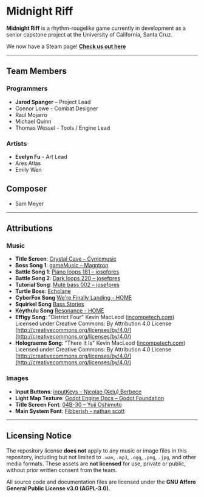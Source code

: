 # Midnight Riff

**Midnight Riff** is a rhythm-rougelike game currently in development as a senior capstone project at the University of California, Santa Cruz.

We now have a Steam page!
[**Check us out here**](https://store.steampowered.com/app/3647600/Midnight_Riff/)

---

## Team Members

### Programmers
- **Jarod Spanger** – Project Lead
- Connor Lowe - Combat Designer
- Raul Mojarro
- Michael Quinn
- Thomas Wessel - Tools / Engine Lead

### Artists
- **Evelyn Fu** - Art Lead
- Ares Atlas
- Emily Wen

## Composer
- Sam Meyer

---

## Attributions

### Music
- **Title Screen**: [Crystal Cave – Cynicmusic](https://opengameart.org/content/crystal-cave-song18)
- **Boss Song 1**: [gameMusic – Magntron](https://freesound.org/people/Magntron/sounds/335571/)
- **Battle Song 1**: [Piano loops 181 – josefpres](https://freesound.org/people/josefpres/sounds/789998/)
- **Battle Song 2**: [Dark loops 220 – josefpres](https://freesound.org/people/josefpres/sounds/620230/)
- **Tutorial Song**: [Mute bass 002 – josefpres](https://freesound.org/people/josefpres/sounds/792389/)
- **Turtle Boss**: [Echolane](https://echoln.bandcamp.com/)
- **CyberFox Song** [We're Finally Landing - HOME](https://soundcloud.com/home-2001/home-before-the-night-01-were)
- **Squirkel Song** [Bass Stories](https://pixabay.com/music/happy-childrens-tunes-bass-stories-15656/)
- **Keythulu Song** [Resonance - HOME](https://open.spotify.com/track/1TuopWDIuDi1553081zvuU)
- **Effigy Song**: "District Four" Kevin MacLeod ([incompetech.com](https://incompetech.com/))
Licensed under Creative Commons: By Attribution 4.0 License
[http://creativecommons.org/licenses/by/4.0/](http://creativecommons.org/licenses/by/4.0/)
- **Holograeme Song**: "There It Is" Kevin MacLeod ([incompetech.com](https://incompetech.com/))
Licensed under Creative Commons: By Attribution 4.0 License
[http://creativecommons.org/licenses/by/4.0/](http://creativecommons.org/licenses/by/4.0/)

### Images
- **Input Buttons**: [inputKeys – Nicolae (Xelu) Berbece](https://thoseawesomeguys.com/prompts/)
- **Light Map Texture**: [Godot Engine Docs – Godot Foundation](https://docs.godotengine.org/en/stable/tutorials/2d/2d_lights_and_shadows.html)
- **Title Screen Font**: [04B-30 – Yuji Oshimoto](http://04.jp.org/)
- **Main System Font**: [Fibberish  - nathan scott](https://caffinate.itch.io/fibberish/)


---

## Licensing Notice

The repository license **does not** apply to any music or image files in this repository, including but not limited to `.wav`, `.mp3`, `.ogg`, `.png`, `.jpg`, and other media formats. These assets are **not licensed** for use, private or public, without prior written consent from the team.

All source code and documentation files are licensed under the **GNU Affero General Public License v3.0 (AGPL-3.0)**.
